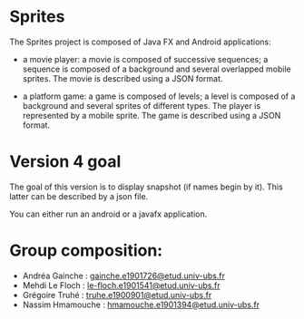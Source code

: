 # Sprites

The Sprites project is composed of Java FX and Android applications: 

* a movie player: a movie is composed of successive sequences; a sequence is composed of a background and several overlapped mobile sprites. The movie is described using a JSON format. 

* a platform game: a game is composed of levels; a level is composed of a background and several sprites of different types. The player is represented by a mobile sprite. The game is described using a JSON format.

# Version 4 goal

The goal of this version is to display snapshot (if names begin by it).
This latter can be described by a json file.

You can either run an android or a javafx application.

# Group composition:
- Andréa Gainche : gainche.e1901726@etud.univ-ubs.fr
- Mehdi Le Floch : le-floch.e1901541@etud.univ-ubs.fr
- Grégoire Truhé : truhe.e1900901@etud.univ-ubs.fr
- Nassim Hmamouche : hmamouche.e1901394@etud.univ-ubs.fr